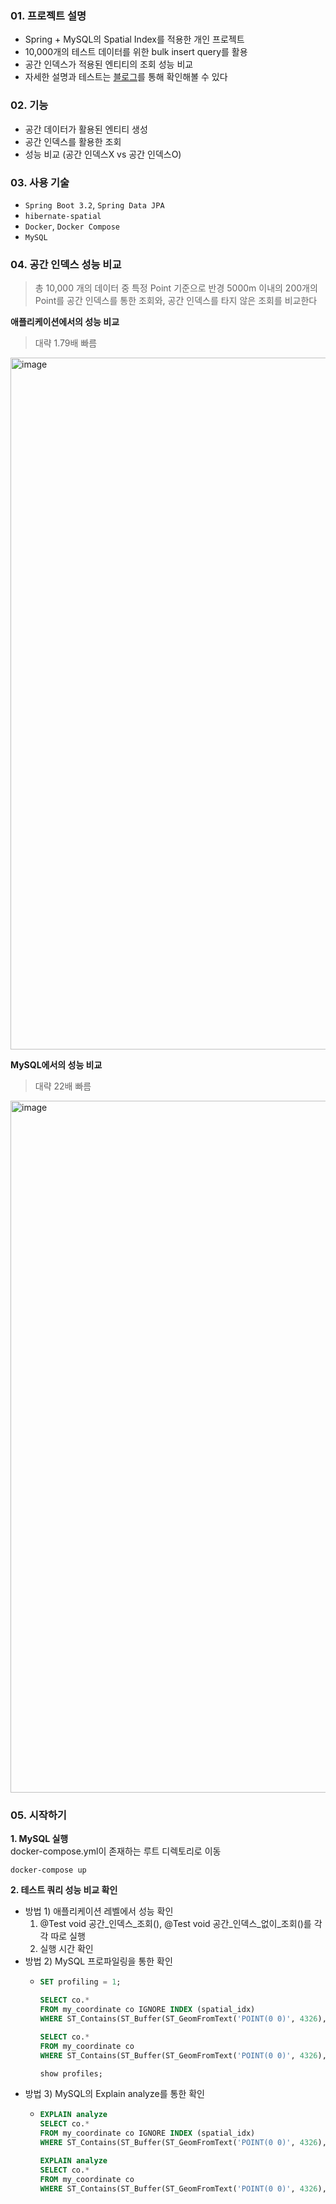 ### 01. 프로젝트 설명
- Spring + MySQL의 Spatial Index를 적용한 개인 프로젝트
- 10,000개의 테스트 데이터를 위한 bulk insert query를 활용
- 공간 인덱스가 적용된 엔티티의 조회 성능 비교
- 자세한 설명과 테스트는 [블로그](https://lsh2613.tistory.com/264)를 통해 확인해볼 수 있다

### 02. 기능
- 공간 데이터가 활용된 엔티티 생성
- 공간 인덱스를 활용한 조회
- 성능 비교 (공간 인덱스X vs 공간 인덱스O)

### 03. 사용 기술
- `Spring Boot 3.2`, `Spring Data JPA`
- `hibernate-spatial`
- `Docker`, `Docker Compose`
- `MySQL`

### 04. 공간 인덱스 성능 비교
> 총 10,000 개의 데이터 중 특정 Point 기준으로 반경 5000m 이내의 200개의 Point를 공간 인덱스를 통한 조회와, 공간 인덱스를 타지 않은 조회를 비교한다

**애플리케이션에서의 성능 비교**
> 대략 1.79배 빠름
<img width="1107" alt="image" src="https://github.com/user-attachments/assets/780b39c2-e0f6-4168-81ba-ad079005c90b">

**MySQL에서의 성능 비교**
> 대략 22배 빠름
<img width="1107" alt="image" src="https://github.com/user-attachments/assets/5b51a99b-8a6e-4bfd-be2a-ff0d76b1d015">


### 05. 시작하기
**1. MySQL 실행**<br>
docker-compose.yml이 존재하는 루트 디렉토리로 이동
``` shell
docker-compose up
```

**2. 테스트 쿼리 성능 비교 확인**
- 방법 1) 애플리케이션 레벨에서 성능 확인
  1. @Test void 공간_인덱스_조회(), @Test void 공간_인덱스_없이_조회()를 각각 따로 실행
  2. 실행 시간 확인
- 방법 2) MySQL 프로파일링을 통한 확인
  - ``` sql
    SET profiling = 1;

    SELECT co.*
    FROM my_coordinate co IGNORE INDEX (spatial_idx)
    WHERE ST_Contains(ST_Buffer(ST_GeomFromText('POINT(0 0)', 4326), 5000), co.point);

    SELECT co.*
    FROM my_coordinate co
    WHERE ST_Contains(ST_Buffer(ST_GeomFromText('POINT(0 0)', 4326), 5000), co.point);
    
    show profiles;
    ```
- 방법 3) MySQL의 Explain analyze를 통한 확인
    - ``` sql
      EXPLAIN analyze
      SELECT co.*
      FROM my_coordinate co IGNORE INDEX (spatial_idx)
      WHERE ST_Contains(ST_Buffer(ST_GeomFromText('POINT(0 0)', 4326), 5000), co.point);
      
      EXPLAIN analyze
      SELECT co.*
      FROM my_coordinate co
      WHERE ST_Contains(ST_Buffer(ST_GeomFromText('POINT(0 0)', 4326), 5000), co.point);
      ```
